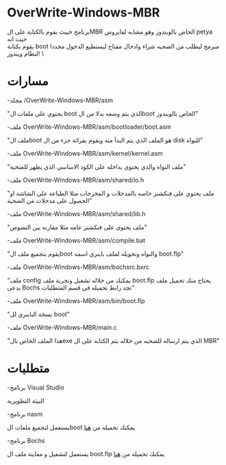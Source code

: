 # OverWrite-Windows-MBR
برنامج خبيث يقوم بالكتابة على الMBR الخاص بالويندوز وهو مشابه لفايروس petya حيث انه \
يقوم بكتابة boot مبرمج ليطلب من الضحيه شراء وادخال مفتاح ليستطيع الدخول مجددا لنظام ويندوز!
\
# مسارات

-مجلد /OverWrite-Windows-MBR/asm

"يحتوي على ملفات ال boot الذي يتم وضعه بدلا من الboot الخاص بالويندوز"

-ملف OverWrite-Windows-MBR/asm/bootloader/boot.asm

"ملف الboot هو الملف الذي يتم البدأ منه ويقوم بقرائة جزء من ال disk للنواة"

-ملف OverWrite-Windows-MBR/asm/kernel/kernel.asm

"ملف النواة والذي يحتوي بداخله على الكود الاساسي الذي يظهر للضحية"

-ملف OverWrite-Windows-MBR/asm/shared/io.h

"ملف يحتوي على فنكشنز خاصه بالمدخلات و المخرجات مثلا الطباعة على الشاشه او الحصول على مدخلات من الضحية"

-ملف OverWrite-Windows-MBR/asm/shared/lib.h

"ملف يحتوي على فنكشنز عامه مثلا مقارنه بين النصوص"

-ملف OverWrite-Windows-MBR/asm/compile.bat

"يقوم بتجميع ملف الboot والنواه وتحويله لملف باينري اسمه boot.flp"

-ملف OverWrite-Windows-MBR/asm/bochsrc.bxrc

"ملف config يمكنك من خلاله تشغيل وتجربة ملف boot.flp يحتاج منك تحميل ملف يدعى Bochs تجد رابط تحميله في قسم المتطلبات"

-ملف OverWrite-Windows-MBR/asm/bin/boot.flp

"نسخة الباينري لل boot"

-ملف OverWrite-Windows-MBR/main.c

"هذا الملف الخاص بالexe الذي يتم ارساله للضحيه من خلاله يتم الكتابة على ال MBR"

# متطلبات

-برنامج Visual Studio

البيئة التطويرية

-برنامج nasm 

يستعمل لتجميع ملفات الboot يمكنك تحميله من <a href="https://www.nasm.us/pub/nasm/releasebuilds/?C=M;O=D">هنا</a>

-برنامج Bochs

يستعمل لتشغيل و معاينة ملف ال boot.flp يمكنك تحميله من <a href="https://sourceforge.net/projects/bochs/">هنا</a>
